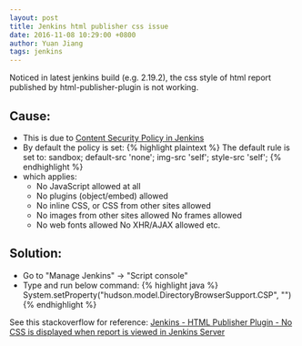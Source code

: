 ```yaml
---
layout: post
title: Jenkins html publisher css issue
date: 2016-11-08 10:29:00 +0800
author: Yuan Jiang
tags: jenkins
---
```


Noticed in latest jenkins build (e.g. 2.19.2), the css style of html report published by html-publisher-plugin is not working. 

## Cause:
- This is due to [Content Security Policy in Jenkins](https://wiki.jenkins-ci.org/display/JENKINS/Configuring+Content+Security+Policy)
- By default the policy is set:
{% highlight plaintext %}
The default rule is set to: sandbox; default-src 'none'; img-src 'self'; style-src 'self';
{% endhighlight %}
- which applies:
  + No JavaScript allowed at all
  + No plugins (object/embed) allowed
  + No inline CSS, or CSS from other sites allowed
  + No images from other sites allowed No frames allowed
  + No web fonts allowed No XHR/AJAX allowed etc.

## Solution:
- Go to "Manage Jenkins" -> "Script console"
- Type and run below command:
{% highlight java %}
System.setProperty("hudson.model.DirectoryBrowserSupport.CSP", "")
{% endhighlight %}

See this stackoverflow for reference: [Jenkins - HTML Publisher Plugin - No CSS is displayed when report is viewed in Jenkins Server](http://stackoverflow.com/questions/35783964/jenkins-html-publisher-plugin-no-css-is-displayed-when-report-is-viewed-in-j)
